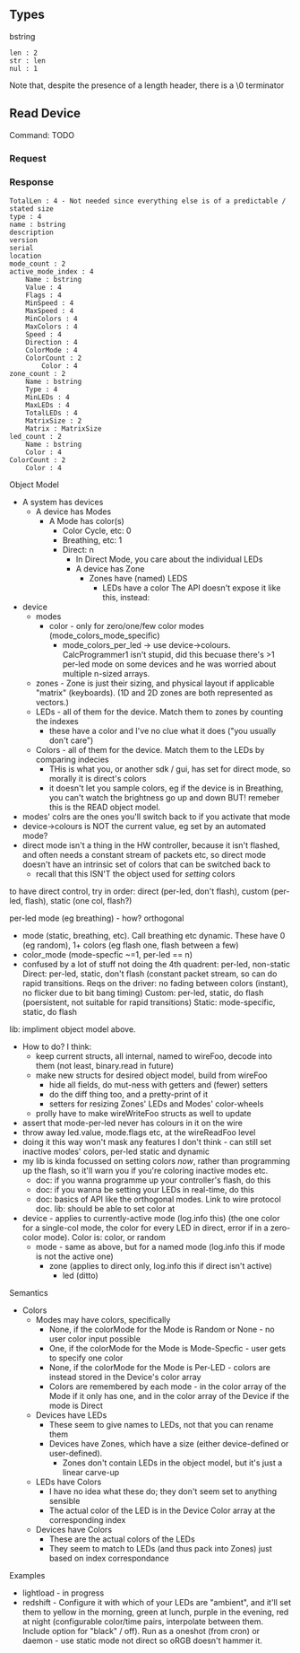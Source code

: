 ## Types
bstring
```
len : 2
str : len
nul : 1
```
Note that, despite the presence of a length header, there is a \0 terminator

## Read Device
Command: TODO

### Request

### Response
```
TotalLen : 4 - Not needed since everything else is of a predictable / stated size
type : 4
name : bstring
description
version
serial
location
mode_count : 2
active_mode_index : 4
    Name : bstring
    Value : 4
    Flags : 4
    MinSpeed : 4
    MaxSpeed : 4
    MinColors : 4
    MaxColors : 4
    Speed : 4
    Direction : 4
    ColorMode : 4
    ColorCount : 2
        Color : 4
zone_count : 2
    Name : bstring
    Type : 4
    MinLEDs : 4
    MaxLEDs : 4
    TotalLEDs : 4
    MatrixSize : 2
    Matrix : MatrixSize
led_count : 2
    Name : bstring
    Color : 4
ColorCount : 2
    Color : 4
```

Object Model
* A system has devices
  * A device has Modes
    * A Mode has color(s)
      * Color Cycle, etc: 0
      * Breathing, etc: 1
      * Direct: n
        * In Direct Mode, you care about the individual LEDs
        * A device has Zone
          * Zones have (named) LEDS
            * LEDs have a color
The API doesn't expose it like this, instead:
* device
  * modes
    * color - only for zero/one/few color modes (mode_colors_mode_specific)
      * mode_colors_per_led -> use device->colours. CalcProgrammer1 isn't stupid, did this becuase there's >1 per-led mode on some devices and he was worried about multiple n-sized arrays.
  * zones -  Zone is just their sizing, and physical layout if applicable "matrix" (keyboards). (1D and 2D zones are both represented as vectors.)
  * LEDs - all of them for the device. Match them to zones by counting the indexes
    * these have a color and I've no clue what it does ("you usually don't care")
  * Colors - all of them for the device. Match them to the LEDs by comparing indecies
    * THis is what you, or another sdk / gui, has set for direct mode, so morally it is direct's colors
    * it doesn't let you sample colors, eg if the device is in Breathing, you can't watch the brightness go up and down
BUT! remeber this is the READ object model.
* modes' colrs are the ones you'll switch back to if you activate that mode
* device->colours is NOT the current value, eg set by an automated mode?
* direct mode isn't a thing in the HW controller, because it isn't flashed, and often needs a constant stream of packets etc, so direct mode doesn't have an intrinsic set of colors that can be switched back to
  * recall that this ISN'T the object used for *setting* colors

to have direct control, try in order: direct (per-led, don't flash), custom (per-led, flash), static (one col, flash?)

per-led mode (eg breathing) - how?
orthogonal
* mode (static, breathing, etc). Call breathing etc dynamic. These have 0 (eg random), 1+ colors (eg flash one, flash between a few)
* color_mode (mode-specfic ~=1, per-led == n)
* confused by a lot of stuff not doing the 4th quadrent: per-led, non-static
Direct: per-led, static, don't flash (constant packet stream, so can do rapid transitions. Reqs on the driver: no fading between colors (instant), no flicker due to bit bang timing)
Custom: per-led, static, do flash (poersistent, not suitable for rapid transitions)
Static: mode-specific, static, do flash


lib: impliment object model above.
* How to do? I think:
  * keep current structs, all internal, named to wireFoo, decode into them (not least, binary.read in future)
  * make new structs for desired object model, build from wireFoo
    * hide all fields, do mut-ness with getters and (fewer) setters
    * do the diff thing too, and a pretty-print of it
    * setters for resizing Zones' LEDs and Modes' color-wheels
  * prolly have to make wireWriteFoo structs as well to update
* assert that mode-per-led never has colours in it on the wire
* throw away led.value, mode.flags etc, at the wireReadFoo level
* doing it this way won't mask any features I don't think - can still set inactive modes' colors, per-led static and dynamic
* my lib is kinda focussed on setting colors *now*, rather than programming up the flash, so it'll warn you if you're coloring inactive modes etc.
  * doc: if you wanna programme up your controller's flash, do this
  * doc: if you wanna be setting your LEDs in real-time, do this
  * doc: basics of API like the orthogonal modes. Link to wire protocol doc.
lib: should be able to set color at
* device - applies to currently-active mode (log.info this) (the one color for a single-col mode, the color for every LED in direct, error if in a zero-color mode). Color is: color, or random
  * mode - same as above, but for a named mode (log.info this if mode is not the active one)
    * zone (applies to direct only, log.info this if direct isn't active)
      * led (ditto)

Semantics
* Colors
  * Modes may have colors, specifically
    * None, if the colorMode for the Mode is Random or None - no user color input possible
    * One, if the colorMode for the Mode is Mode-Specfic - user gets to specify one color
    * None, if the colorMode for the Mode is Per-LED - colors are instead stored in the Device's color array
    * Colors are remembered by each mode - in the color array of the Mode if it only has one, and in the color array of the Device if the mode is Direct
  * Devices have LEDs
    * These seem to give names to LEDs, not that you can rename them
    * Devices have Zones, which have a size (either device-defined or user-defined).
      * Zones don't contain LEDs in the object model, but it's just a linear carve-up
  * LEDs have Colors
    * I have no idea what these do; they don't seem set to anything sensible
    * The actual color of the LED is in the Device Color array at the corresponding index
  * Devices have Colors
    * These are the actual colors of the LEDs
    * They seem to match to LEDs (and thus pack into Zones) just based on index correspondance

Examples
* lightload - in progress
* redshift - Configure it with which of your LEDs are "ambient", and it'll set them to yellow in the morning, green at lunch, purple in the evening, red at night (configurable color/time pairs, interpolate between them. Include option for "black" / off). Run as a oneshot (from cron) or daemon - use static mode not direct so oRGB doesn't hammer it.
